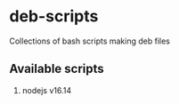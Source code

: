 # deb-scripts

Collections of bash scripts making deb files

## Available scripts 

1. nodejs v16.14 